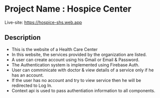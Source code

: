 # Project Name : Hospice Center

Live-site: https://hospice-shs.web.app

## Description

* This is the website of a Health Care Center
* In this website, the services provided by the organization are listed.
* A user can create account using his Gmail or Email & Password.
* The Authentication system is implemented using Firebase Auth.
* User can comminicate with doctor & view details of a service only if he has an account.
* If the user has no account and try to view service then he will be redirected to Log In.
* Context api is used to pass authentiation information to all components.
